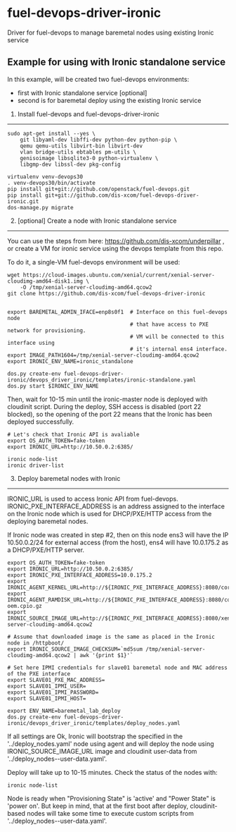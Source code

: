 # fuel-devops-driver-ironic
Driver for fuel-devops to manage baremetal nodes using existing Ironic service

Example for using with Ironic standalone service
------------------------------------------------

In this example, will be created two fuel-devops environments:
- first with Ironic standalone service [optional]
- second is for baremetal deploy using the existing Ironic service

1. Install fuel-devops and fuel-devops-driver-ironic
----------------------------------------------------

    sudo apt-get install --yes \
        git libyaml-dev libffi-dev python-dev python-pip \
        qemu qemu-utils libvirt-bin libvirt-dev
        vlan bridge-utils ebtables pm-utils \
        genisoimage libsqlite3-0 python-virtualenv \
        libgmp-dev libssl-dev pkg-config

    virtualenv venv-devops30
    . venv-devops30/bin/activate
    pip install git+git://github.com/openstack/fuel-devops.git
    pip install git+git://github.com/dis-xcom/fuel-devops-driver-ironic.git
    dos-manage.py migrate

2. [optional] Create a node with Ironic standalone service
----------------------------------------------------------

You can use the steps from here: https://github.com/dis-xcom/underpillar ,
or create a VM for ironic service using the devops template from this repo.

To do it, a single-VM fuel-devops environment will be used:

    wget https://cloud-images.ubuntu.com/xenial/current/xenial-server-cloudimg-amd64-disk1.img \
        -O /tmp/xenial-server-cloudimg-amd64.qcow2
    git clone https://github.com/dis-xcom/fuel-devops-driver-ironic


    export BAREMETAL_ADMIN_IFACE=enp8s0f1  # Interface on this fuel-devops node
                                           # that have access to PXE network for provisioning.
                                           # VM will be connected to this interface using
                                           # it's internal ens4 interface.
    export IMAGE_PATH1604=/tmp/xenial-server-cloudimg-amd64.qcow2
    export IRONIC_ENV_NAME=ironic_standalone

    dos.py create-env fuel-devops-driver-ironic/devops_driver_ironic/templates/ironic-standalone.yaml
    dos.py start $IRONIC_ENV_NAME


Then, wait for 10-15 min until the ironic-master node is deployed with cloudinit script.
During the deploy, SSH access is disabled (port 22 blocked), so the opening of the port 22
means that the Ironic has been deployed successfully.

    # Let's check that Ironic API is avaliable
    export OS_AUTH_TOKEN=fake-token
    export IRONIC_URL=http://10.50.0.2:6385/

    ironic node-list
    ironic driver-list


3. Deploy baremetal nodes with Ironic
-------------------------------------

IRONIC_URL is used to access Ironic API from fuel-devops.
IRONIC_PXE_INTERFACE_ADDRESS is an address assigned to the interface on the Ironic node
which is used for DHCP/PXE/HTTP access from the deploying baremetal nodes.

If Ironic node was created in step #2, then on this node
ens3 will have the IP 10.50.0.2/24 for external access (from the host),
ens4 will have 10.0.175.2 as a DHCP/PXE/HTTP server.

    export OS_AUTH_TOKEN=fake-token
    export IRONIC_URL=http://10.50.0.2:6385/
    export IRONIC_PXE_INTERFACE_ADDRESS=10.0.175.2
    export IRONIC_AGENT_KERNEL_URL=http://${IRONIC_PXE_INTERFACE_ADDRESS}:8080/coreos_production_pxe.vmlinuz
    export IRONIC_AGENT_RAMDISK_URL=http://${IRONIC_PXE_INTERFACE_ADDRESS}:8080/coreos_production_pxe_image-oem.cpio.gz
    export IRONIC_SOURCE_IMAGE_URL=http://${IRONIC_PXE_INTERFACE_ADDRESS}:8080/xenial-server-cloudimg-amd64.qcow2

    # Assume that downloaded image is the same as placed in the Ironic node in /httpboot/
    export IRONIC_SOURCE_IMAGE_CHECKSUM=`md5sum /tmp/xenial-server-cloudimg-amd64.qcow2 | awk '{print $1}'`

    # Set here IPMI credentials for slave01 baremetal node and MAC address of the PXE interface
    export SLAVE01_PXE_MAC_ADDRESS=
    export SLAVE01_IPMI_USER=
    export SLAVE01_IPMI_PASSWORD=
    export SLAVE01_IPMI_HOST=

    export ENV_NAME=baremetal_lab_deploy
    dos.py create-env fuel-devops-driver-ironic/devops_driver_ironic/templates/deploy_nodes.yaml

If all settings are Ok, Ironic will bootstrap the specified in the '../deploy_nodes.yaml' node using
agent and will deploy the node using IRONIC_SOURCE_IMAGE_URL image and cloudinit user-data
from '../deploy_nodes--user-data.yaml'.

Deploy will take up to 10-15 minutes. Check the status of the nodes with:

    ironic node-list

Node is ready when "Provisioning State" is 'active' and "Power State" is 'power on'.
But keep in mind, that at the first boot after deploy, cloudinit-based nodes will take
some time to execute custom scripts from '../deploy_nodes--user-data.yaml'.

